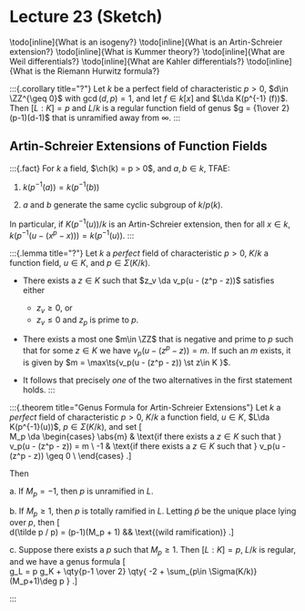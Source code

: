# Lecture 23 (Sketch)

\todo[inline]{What is an isogeny?}
\todo[inline]{What is an Artin-Schreier extension?}
\todo[inline]{What is Kummer theory?}
\todo[inline]{What are Weil differentials?}
\todo[inline]{What are Kahler differentials?}
\todo[inline]{What is the Riemann Hurwitz formula?}

:::{.corollary title="?"}
Let $k$ be a perfect field of characteristic $p>0$, $d\in \ZZ^{\geq 0}$ with $\gcd(d, p) = 1$, and let $f\in k[x]$ and $L\da K(p^{-1} (f))$.
Then $[L:K] = p$ and $L/k$ is a regular function field of genus $g = {1\over 2}(p-1)(d-1)$ that is unramified away from $\infty$.
:::

## Artin-Schreier Extensions of Function Fields

:::{.fact}
For $k$ a field, $\ch(k) = p > 0$, and $a, b\in k$, TFAE:

1. $k(p^{-1}(a)) = k(p^{-1}(b))$

2. $a$ and $b$ generate the same cyclic subgroup of $k/p(k)$.

In particular, if $K(p^{-1}(u))/k$ is an Artin-Schreier extension, then for all $x\in k$, $k(p^{-1}(u - (x^p - x))) = k(p^{-1}(u))$.
:::

:::{.lemma title="?"}
Let $k$ a *perfect* field of characteristic $p>0$, $K/k$ a function field, $u\in K$, and $p\in \Sigma(K/k)$.

- There exists a $z\in K$ such that $z_v \da v_p(u - (z^p - z))$ satisfies either

  - $z_v \geq 0$, or
  - $z_v\leq 0$ and $z_p$ is prime to $p$.

- There exists a most one $m\in \ZZ$ that is negative and prime to $p$ such that for some $z\in K$ we have $v_p(u - (z^p - z)) = m$.
If such an $m$ exists, it is given by $m = \max\ts{v_p(u - (z^p - z)) \st z\in K }$.

- It follows that precisely *one* of the two alternatives in the first statement holds.
:::

:::{.theorem title="Genus Formula for Artin-Schreier Extensions"}
Let $k$ a *perfect* field of characteristic $p>0$, $K/k$ a function field, $u\in K$, $L\da K(p^{-1}(u))$, $p\in \Sigma(K/k)$, and set
\[  
M_p \da 
\begin{cases}
\abs{m} & \text{if there exists a $z\in K$ such that } v_p(u - (z^p - z)) = m \\
-1 & \text{if there exists a $z\in K$ such that } v_p(u - (z^p - z)) \geq 0 \\
\end{cases}
.\]

Then

a. If $M_p = -1$, then $p$ is unramified in $L$.

b. If $M_p \geq 1$, then $p$ is totally ramified in $L$.
  Letting $\tilde p$ be the unique place lying over $p$, then
  \[  
  d(\tilde p / p) = (p-1)(M_p + 1) && \text{(wild ramification)}
  .\]

c. Suppose there exists a $p$ such that $M_p \geq 1$.
  Then $[L: K] = p$, $L/k$ is regular, and we have a genus formula
  \[  
  g_L = p g_K + \qty{p-1 \over 2} \qty{ -2 + \sum_{p\in \Sigma(K/k)}(M_p+1)\deg p }
  .\]

:::




